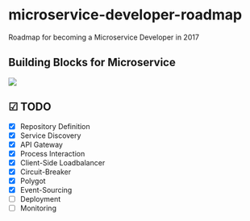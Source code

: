 # microservice-developer-roadmap
Roadmap for becoming a Microservice Developer in 2017

## Building Blocks for Microservice

![](https://github.com/sasikumar-sugumar/microservices-developer-roadmap/blob/master/image/discovery-api-transparent-latest.png)

## ☑ TODO

- [X] Repository Definition 
- [X] Service Discovery 
- [X] API Gateway
- [X] Process Interaction
- [X] Client-Side Loadbalancer
- [X] Circuit-Breaker
- [X] Polygot
- [X] Event-Sourcing
- [ ] Deployment
- [ ] Monitoring
